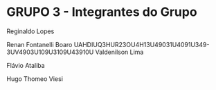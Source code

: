 # GRUPO 3 - Integrantes do Grupo

Reginaldo Lopes

Renan Fontanelli Boaro
UAHDIUQ3HUR23OU4H13U49031U4091U349-3UV4903U109U3109U43910U
Valdenilson Lima

Flávio Ataliba

Hugo Thomeo Viesi
